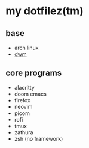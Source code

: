 # my dotfilez(tm)

## base
- arch linux
- [dwm](https://github.com/tokisuno/dwm_config)

## core programs
- alacritty
- doom emacs
- firefox
- neovim
- picom
- rofi
- tmux
- zathura
- zsh (no framework)
